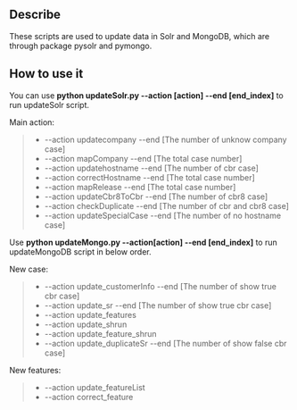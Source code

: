 ## Describe
These scripts are used to update data in Solr and MongoDB, which are through package pysolr and pymongo.
## How to use it
You can use **python updateSolr.py --action [action] --end [end_index]** to run updateSolr script.<br> 

Main action:
 > * --action updatecompany --end [The number of unknow company case]
 > * --action mapCompany --end [The total case number]
 > * --action updatehostname --end [The number of cbr case]
 > * --action correctHostname --end [The total case number]
 > * --action mapRelease --end [The total case number]
 > * --action updateCbr8ToCbr --end [The number of cbr8 case]
 > * --action checkDuplicate --end [The number of cbr and cbr8 case]
 > * --action updateSpecialCase --end [The number of no hostname case]<br>
 
Use **python updateMongo.py --action[action] --end [end_index]** to run updateMongoDB script in below order.<br>

New case:
 > * --action update_customerInfo --end [The number of show true cbr case]
 > * --action update_sr --end [The number of show true cbr case]
 > * --action update_features 
 > * --action update_shrun  
 > * --action update_feature_shrun 
 > * --action update_duplicateSr --end [The number of show false cbr case]<br>
 
 New features:
 > * --action update_featureList  
 > * --action correct_feature 



